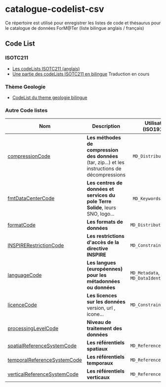 # catalogue-codelist-csv

Ce répertoire est utilisé pour enregistrer les listes de code et thésaurus pour le catalogue de données ForM@Ter (liste bilingue anglais / français)

## Code List

### ISOTC211 
 * [Les codeLists ISOTC211 (anglais)](blob/master/codeList/ISOTC211_19115_2003)
 * [Une partie des codeLists ISOTC211 en bilingue](blob/master/codeList/ISOTC211_19115_2003_ML) Traduction en cours
 
### Thème Geologie
  * [CodeList du theme geologie bilingue](blob/master/codeList/geology)
### Autre Code listes
|  Nom	 | Description    | Utilisation (ISO19139)| Etat
| ------ | ------ | ------- | --- |
| [compressionCode](blob/master/codeList/compressionCode.csvv)   | **Les méthodes de compression des données** (tar, zip...) et les instructions de décompressions | ` MD_Distribution` | 50%
| [ fmtDataCenterCode](blob/master/codeList/fmtDataCenterCode.csv)| **Les centres de données et services du pole Terre Solide**, leurs SNO, logo...                            |  ` MD_Keywords`  ? | 90%
| [formatCode](blob/master/codeList/formatCode.csv)|  **Les formats de données** | `MD_Distribution` | 01%
| [INSPIRERestrictionCode](blob/master/codeList/INSPIRERestrictionCode.csv)|   **Les restrictions d'accès de la directive INSPIRE**| `MD_Constraints` | Fait
| [languageCode](blob/master/codeList/languageCode.csv)|   **Les langues (européennes) pour les métadonnées ou données** | `MD_Metadata`, `MD_DataIdentification` | Fait
| [licenceCode](blob/master/codeList/licenceCode.csv)|   **Les licences sur les données**  version, url , icone... | `MD_Constraints` | 50%
| [processingLevelCode](blob/master/codeList/processingLevelCode.csv)|   **Niveau de traitement des données**  |  | 50%
| [spatialReferenceSystemCode](blob/master/codeList/spatialReferenceSystemCode.csv)|   **Les référentiels spatiaux**  |  `MD_ReferenceSystem` | 50%
| [temporalReferenceSystemCode](blob/master/codeList/temporalReferenceSystemCode.csv)|   **Les référentiels temporaux**  |  `MD_ReferenceSystem` | 0%
| [verticalReferenceSystemCode](blob/master/codeList/verticalReferenceSystemCode.csv)|   **Les référentiels verticaux**  |  `MD_ReferenceSystem` | 0%


